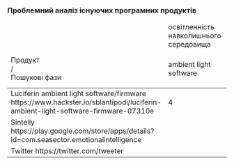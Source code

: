 ### Проблемний аналіз існуючих програмних продуктів


<table>
    <thead>
        <tr>
            <td></td>
            <td>освітленність навколишнього середовища</td>
            <td>психологічно-емоціональна стабільність</td>
            <td>повага оточуючих</td>
            <td>Тип ліцензії</td>
            <td>Примітка</td>
        </tr>
        <tr>
            <td>Продукт<br>/<br>Пошукові фази</td>
            <td>ambient light software</td>
            <td>software for emotional stability</td>
            <td>software for respecting people</td>
            <td></td>
            <td></td>
        </tr>
    </thead>
        <tr>
            <td>Luciferin ambient light software/firmware https://www.hackster.io/sblantipodi/luciferin-ambient-light-software-firmware-07310e</td>
            <td>4</td>
            <td></td>
            <td></td>
            <td>Free</td>
            <td></td>
        </tr>
        <tr>
            <td>Sintelly https://play.google.com/store/apps/details?id=com.seasector.emotionalintelligence</td>
            <td></td>
            <td>3</td>
            <td></td>
            <td>Shareware</td>
            <td></td>
        </tr>
        <tr>
            <td>Twitter https://twitter.com/tweeter</td>
            <td></td>
            <td></td>
            <td>1</td>
            <td>Proprietary</td>
            <td></td>
        </tr>
</table>

